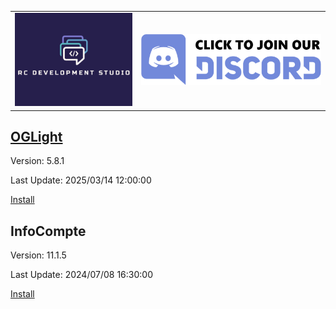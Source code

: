 <table style="border: 0px">
<tr style="border: 0px">
<td style="width: 40%; border: 0px"><img src="images/logo2.png"  width="100%"></td>
<td style="width: 100%; border: 0px"><a href="https://discord.gg/uYrytKfeGT" target="_blank"><img src="images/discord.png"  width="100%"></a>
</td>
</tr>
</table>

## [OGLight](https://github.com/igoptx/ogameTools/tree/main/OGLight)

Version: 5.8.1

Last Update: 2025/03/14 12:00:00

[Install](https://github.com/igoptx/ogameTools/blob/main/OGLight/OGLight.user.js)

## InfoCompte

Version: 11.1.5

Last Update: 2024/07/08 16:30:00

[Install](https://github.com/igoptx/ogameTools/raw/main/InfoCompte/InfoCompte.user.js)